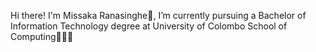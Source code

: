 Hi there! I'm Missaka Ranasinghe👋,
    I’m currently pursuing a Bachelor of Information Technology degree at University of Colombo School of Computing🧑🏽‍🎓
